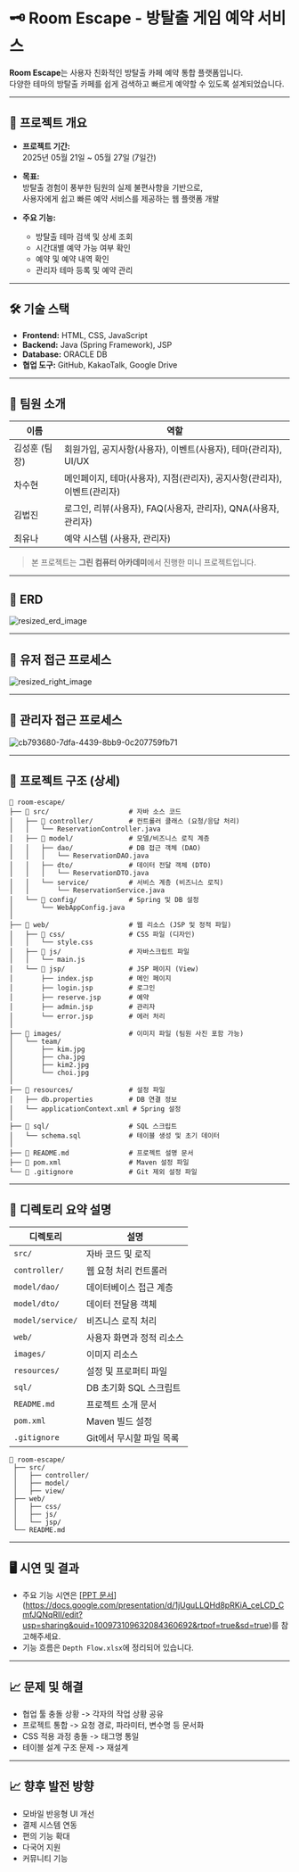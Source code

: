 
# 🗝️ Room Escape - 방탈출 게임 예약 서비스

**Room Escape**는 사용자 친화적인 방탈출 카페 예약 통합 플랫폼입니다.  
다양한 테마의 방탈출 카페를 쉽게 검색하고 빠르게 예약할 수 있도록 설계되었습니다.

---

## 📌 프로젝트 개요

- **프로젝트 기간:**  
  2025년 05월 21일 ~ 05월 27일 (7일간)
  
- **목표:**  
  방탈출 경험이 풍부한 팀원의 실제 불편사항을 기반으로,  
  사용자에게 쉽고 빠른 예약 서비스를 제공하는 웹 플랫폼 개발

- **주요 기능:**
  - 방탈출 테마 검색 및 상세 조회
  - 시간대별 예약 가능 여부 확인
  - 예약 및 예약 내역 확인
  - 관리자 테마 등록 및 예약 관리

---

## 🛠 기술 스택

- **Frontend:** HTML, CSS, JavaScript
- **Backend:** Java (Spring Framework), JSP
- **Database:** ORACLE DB
- **협업 도구:** GitHub, KakaoTalk, Google Drive

---

## 👥 팀원 소개

| 이름 | 역할 |
|------|------|
| 김성훈 (팀장) | 회원가입, 공지사항(사용자), 이벤트(사용자), 테마(관리자), UI/UX |
| 차수현 | 메인페이지, 테마(사용자), 지점(관리자), 공지사항(관리자), 이벤트(관리자) |
| 김법진 | 로그인, 리뷰(사용자), FAQ(사용자, 관리자), QNA(사용자, 관리자) |
| 최유나 | 예약 시스템 (사용자, 관리자) |

> 본 프로젝트는 **그린 컴퓨터 아카데미**에서 진행한 미니 프로젝트입니다.

---

## 📌 ERD
![resized_erd_image](https://github.com/user-attachments/assets/cdaba110-fc05-4848-8aeb-a7c27b773863)

---

## 📌 유저 접근 프로세스
![resized_right_image](https://github.com/user-attachments/assets/f5498628-67cc-4ae0-aeed-1017daeae445)

---

## 📌 관리자 접근 프로세스
![cb793680-7dfa-4439-8bb9-0c207759fb71](https://github.com/user-attachments/assets/81570a35-6747-4098-9d69-2c8449d0c6a6)

---

## 📂 프로젝트 구조 (상세)

```
📁 room-escape/
├── 📁 src/                    # 자바 소스 코드
│   ├── 📁 controller/         # 컨트롤러 클래스 (요청/응답 처리)
│   │   └── ReservationController.java
│   ├── 📁 model/              # 모델/비즈니스 로직 계층
│   │   ├── dao/              # DB 접근 객체 (DAO)
│   │   │   └── ReservationDAO.java
│   │   ├── dto/              # 데이터 전달 객체 (DTO)
│   │   │   └── ReservationDTO.java
│   │   └── service/          # 서비스 계층 (비즈니스 로직)
│   │       └── ReservationService.java
│   └── 📁 config/             # Spring 및 DB 설정
│       └── WebAppConfig.java
│
├── 📁 web/                    # 웹 리소스 (JSP 및 정적 파일)
│   ├── 📁 css/                # CSS 파일 (디자인)
│   │   └── style.css
│   ├── 📁 js/                 # 자바스크립트 파일
│   │   └── main.js
│   └── 📁 jsp/                # JSP 페이지 (View)
│       ├── index.jsp         # 메인 페이지
│       ├── login.jsp         # 로그인
│       ├── reserve.jsp       # 예약
│       ├── admin.jsp         # 관리자
│       └── error.jsp         # 에러 처리
│
├── 📁 images/                 # 이미지 파일 (팀원 사진 포함 가능)
│   └── team/
│       ├── kim.jpg
│       ├── cha.jpg
│       ├── kim2.jpg
│       └── choi.jpg
│
├── 📁 resources/              # 설정 파일
│   ├── db.properties         # DB 연결 정보
│   └── applicationContext.xml # Spring 설정
│
├── 📁 sql/                    # SQL 스크립트
│   └── schema.sql            # 테이블 생성 및 초기 데이터
│
├── 📄 README.md               # 프로젝트 설명 문서
├── 📄 pom.xml                 # Maven 설정 파일
└── 📄 .gitignore              # Git 제외 설정 파일
```

---

## 🧩 디렉토리 요약 설명

| 디렉토리 | 설명 |
|----------|------|
| `src/` | 자바 코드 및 로직 |
| `controller/` | 웹 요청 처리 컨트롤러 |
| `model/dao/` | 데이터베이스 접근 계층 |
| `model/dto/` | 데이터 전달용 객체 |
| `model/service/` | 비즈니스 로직 처리 |
| `web/` | 사용자 화면과 정적 리소스 |
| `images/` | 이미지 리소스 |
| `resources/` | 설정 및 프로퍼티 파일 |
| `sql/` | DB 초기화 SQL 스크립트 |
| `README.md` | 프로젝트 소개 문서 |
| `pom.xml` | Maven 빌드 설정 |
| `.gitignore` | Git에서 무시할 파일 목록 |


```
📁 room-escape/
 ├── src/
 │   ├── controller/
 │   ├── model/
 │   ├── view/
 ├── web/
 │   ├── css/
 │   ├── js/
 │   └── jsp/
 └── README.md
```

---

## 🖥️ 시연 및 결과

- 주요 기능 시연은 [[PPT 문서](RoomEscape.pptx)](https://docs.google.com/presentation/d/1jUguLLQHd8pRKiA_ceLCD_CmfJQNqRII/edit?usp=sharing&ouid=100973109632084360692&rtpof=true&sd=true)를 참고해주세요.
- 기능 흐름은 `Depth Flow.xlsx`에 정리되어 있습니다.

---

## 📈 문제 및 해결

- 협업 툴 충돌 상황 -> 각자의 작업 상황 공유
- 프로젝트 통합 -> 요청 경로, 파라미터, 변수명 등 문서화
- CSS 적용 과정 충돌 -> 태그명 통일
- 테이블 설계 구조 문제 -> 재설계

---

## 📈 향후 발전 방향

- 모바일 반응형 UI 개선
- 결제 시스템 연동
- 편의 기능 확대
- 다국어 지원
- 커뮤니티 기능
